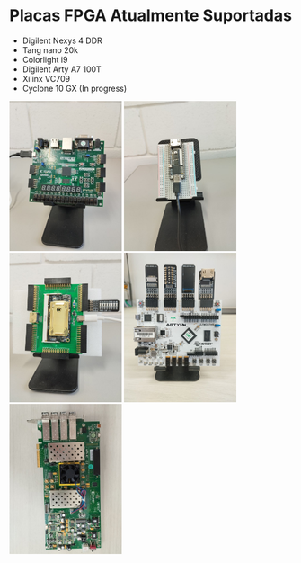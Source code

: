 # Placas FPGA Atualmente Suportadas

- Digilent Nexys 4 DDR
- Tang nano 20k
- Colorlight i9
- Digilent Arty A7 100T
- Xilinx VC709
- Cyclone 10 GX (In progress)

<img src="../img/nexys4ddr.jpg" alt="Nexys 4 DDR" width="200px">
<img src="../img/tangnano20k.jpg" alt="Tangnano 20k" width="200px">
<img src="../img/colorlighti9.jpg" alt="Colorlight i9" width="200px">
<img src="../img/artya7100t.jpg" alt="Tangnano 20k" width="200px">
<img src="../img/vc709.jpg" alt="Xilinx VC709 i9" width="200px">